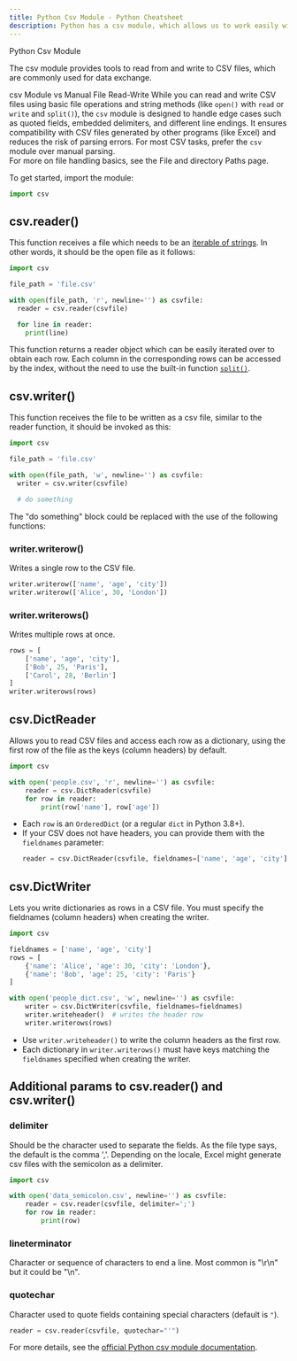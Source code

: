 ```yaml
---
title: Python Csv Module - Python Cheatsheet
description: Python has a csv module, which allows us to work easily with CSV files.
---
```


<base-title :title="frontmatter.title" :description="frontmatter.description">
Python Csv Module
</base-title>

The csv module provides tools to read from and write to CSV files, which are commonly used for data exchange.

<base-disclaimer>
  <base-disclaimer-title>
    csv Module vs Manual File Read-Write
  </base-disclaimer-title>
  <base-disclaimer-content>
    While you can read and write CSV files using basic file operations and string methods (like <code>open()</code> with <code>read</code> or <code>write</code> and <code>split()</code>), the <code>csv</code> module is designed to handle edge cases such as quoted fields, embedded delimiters, and different line endings. It ensures compatibility with CSV files generated by other programs (like Excel) and reduces the risk of parsing errors. For most CSV tasks, prefer the <code>csv</code> module over manual parsing.
    <br>
    For more on file handling basics, see the <router-link to="/cheatsheet/file-directory-path">File and directory Paths</router-link> page.
  </base-disclaimer-content>
</base-disclaimer>

To get started, import the module:
```python
import csv
```

## csv.reader()

This function receives a file which needs to be an [iterable of strings](https://docs.python.org/3/library/csv.html#id4:~:text=A%20csvfile%20must%20be%20an%20iterable%20of%20strings%2C%20each%20in%20the%20reader%E2%80%99s%20defined%20csv%20format). In other words, it should be the open file as it follows:

```python
import csv

file_path = 'file.csv'

with open(file_path, 'r', newline='') as csvfile:
  reader = csv.reader(csvfile)

  for line in reader:
    print(line)
```

This function returns a reader object which can be easily iterated over to obtain each row. Each column in the corresponding rows can be accessed by the index, without the need to use the built-in function [`split()`](https://www.pythoncheatsheet.org/cheatsheet/manipulating-strings#split).

## csv.writer()

This function receives the file to be written as a csv file, similar to the reader function, it should be invoked as this:

```python
import csv

file_path = 'file.csv'

with open(file_path, 'w', newline='') as csvfile:
  writer = csv.writer(csvfile)

  # do something
```

The "do something" block could be replaced with the use of the following functions:
### writer.writerow()

Writes a single row to the CSV file.

```python
writer.writerow(['name', 'age', 'city'])
writer.writerow(['Alice', 30, 'London'])
```

### writer.writerows()

Writes multiple rows at once.

```python
rows = [
    ['name', 'age', 'city'],
    ['Bob', 25, 'Paris'],
    ['Carol', 28, 'Berlin']
]
writer.writerows(rows)
```

## csv.DictReader

Allows you to read CSV files and access each row as a dictionary, using the first row of the file as the keys (column headers) by default.

```python
import csv

with open('people.csv', 'r', newline='') as csvfile:
    reader = csv.DictReader(csvfile)
    for row in reader:
        print(row['name'], row['age'])
```

- Each `row` is an `OrderedDict` (or a regular `dict` in Python 3.8+).
- If your CSV does not have headers, you can provide them with the `fieldnames` parameter:
  ```python
  reader = csv.DictReader(csvfile, fieldnames=['name', 'age', 'city'])
  ```

## csv.DictWriter

Lets you write dictionaries as rows in a CSV file. You must specify the fieldnames (column headers) when creating the writer.

```python
import csv

fieldnames = ['name', 'age', 'city']
rows = [
    {'name': 'Alice', 'age': 30, 'city': 'London'},
    {'name': 'Bob', 'age': 25, 'city': 'Paris'}
]

with open('people_dict.csv', 'w', newline='') as csvfile:
    writer = csv.DictWriter(csvfile, fieldnames=fieldnames)
    writer.writeheader()  # writes the header row
    writer.writerows(rows)
```

- Use `writer.writeheader()` to write the column headers as the first row.
- Each dictionary in `writer.writerows()` must have keys matching  the `fieldnames` specified when creating the writer.

## Additional params to csv.reader() and csv.writer()

### delimiter

Should be the character used to separate the fields. As the file type says, the default is the comma ','. Depending on the locale, Excel might generate csv files with the semicolon as a delimiter.

```python
import csv

with open('data_semicolon.csv', newline='') as csvfile:
    reader = csv.reader(csvfile, delimiter=';')
    for row in reader:
        print(row)
```

### lineterminator

Character or sequence of characters to end a line. Most common is "\r\n" but it could be "\n".

### quotechar

Character used to quote fields containing special characters (default is `"`).

```python
reader = csv.reader(csvfile, quotechar="'")
```

For more details, see the <a href="https://docs.python.org/3/library/csv.html" target="_blank" rel="noopener">official Python csv module documentation</a>.
